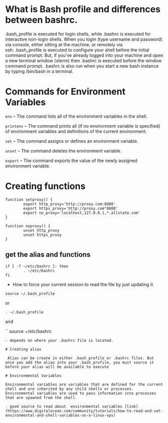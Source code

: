 
# What is Bash profile and differences between bashrc.
.bash_profile is executed for login shells, while .bashrc is executed for interactive non-login shells.
When you login (type username and password) via console, either sitting at the machine, or remotely via ssh: .bash_profile is executed to configure your shell before the initial command prompt.
But, if you’ve already logged into your machine and open a new terminal window (xterm) then .bashrc is executed before the window command prompt. .bashrc is also run when you start a new bash instance by typing /bin/bash in a terminal.

# Commands for Environment Variables

`env`  – The command lists all of the environment variables in the shell.

`printenv` – The command prints all (if no environment variable is specified) of environment variables and definitions of the current environment.

`set` – The command assigns or defines an environment variable.

`unset` – The command deletes the environment variable.

`export` – The command exports the value of the newly assigned environment variable.

# Creating functions

```
function setproxy() {
        export http_proxy='http://proxy.com:8080'
        export https_proxy='http://proxy.com"8080'
        export no_proxy='localhost,127.0.0.1,*.allstate.com'
}
```
```
function noproxy() {
        unset http_proxy
        unset https_proxy
}
```

## get the alias and functions
```
if [ -f ~/etc/bashrc ]: then
        . ~/etc/bashrc
fi
```
- How to force your current session to read the file by just updating it.
```
source ~/.bash_profile  
```
or

```
. ~/.bash_profile
```
and

``
source ~/etc/bashrc
```
- depends on where your .bashrc file is located.

# Creating alias

 Alias can be create in either .bash_profile or .bashrc files. But once you add the alias into your .bash_profile, you must source it before your alias will be available to execute  

# Environmental Variables

Environmental variables are variables that are defined for the current shell and are inherited by any child shells or processes. Environmental variables are used to pass information into processes that are spawned from the shell.

- good source to read about  environmental variables [link](https://www.digitalocean.com/community/tutorials/how-to-read-and-set-environmental-and-shell-variables-on-a-linux-vps)
